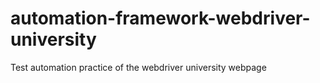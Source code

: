 # automation-framework-webdriver-university
Test automation practice of the webdriver university webpage
